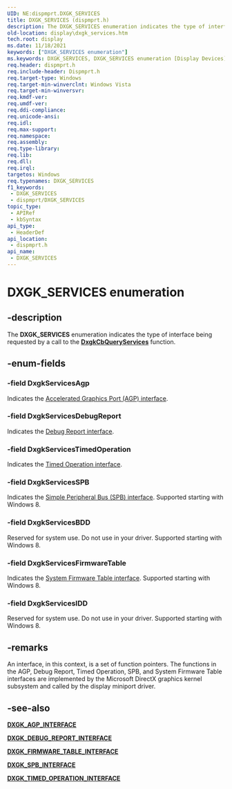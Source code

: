 ```yaml
---
UID: NE:dispmprt.DXGK_SERVICES
title: DXGK_SERVICES (dispmprt.h)
description: The DXGK_SERVICES enumeration indicates the type of interface being requested by a call to the DxgkCbQueryServices function.
old-location: display\dxgk_services.htm
tech.root: display
ms.date: 11/18/2021
keywords: ["DXGK_SERVICES enumeration"]
ms.keywords: DXGK_SERVICES, DXGK_SERVICES enumeration [Display Devices], DmEnums_340c8991-c135-47da-876d-2970157fea0b.xml, DxgkServicesAgp, DxgkServicesBDD, DxgkServicesDebugReport, DxgkServicesFirmwareTable, DxgkServicesSPB, DxgkServicesTimedOperation, display.dxgk_services, dispmprt/DXGK_SERVICES, dispmprt/DxgkServicesAgp, dispmprt/DxgkServicesBDD, dispmprt/DxgkServicesDebugReport, dispmprt/DxgkServicesFirmwareTable, dispmprt/DxgkServicesSPB, dispmprt/DxgkServicesTimedOperation
req.header: dispmprt.h
req.include-header: Dispmprt.h
req.target-type: Windows
req.target-min-winverclnt: Windows Vista
req.target-min-winversvr: 
req.kmdf-ver: 
req.umdf-ver: 
req.ddi-compliance: 
req.unicode-ansi: 
req.idl: 
req.max-support: 
req.namespace: 
req.assembly: 
req.type-library: 
req.lib: 
req.dll: 
req.irql: 
targetos: Windows
req.typenames: DXGK_SERVICES
f1_keywords:
 - DXGK_SERVICES
 - dispmprt/DXGK_SERVICES
topic_type:
 - APIRef
 - kbSyntax
api_type:
 - HeaderDef
api_location:
 - dispmprt.h
api_name:
 - DXGK_SERVICES
---
```


# DXGK_SERVICES enumeration


## -description

The **DXGK_SERVICES** enumeration indicates the type of interface being requested by a call to the [**DxgkCbQueryServices**](nc-dispmprt-dxgkcb_query_services.md) function.

## -enum-fields

### -field DxgkServicesAgp

Indicates the [Accelerated Graphics Port (AGP) interface](ns-dispmprt-_dxgk_agp_interface.md).

### -field DxgkServicesDebugReport

Indicates the [Debug Report interface](ns-dispmprt-_dxgk_debug_report_interface.md).

### -field DxgkServicesTimedOperation

Indicates the [Timed Operation interface](ns-dispmprt-_dxgk_timed_operation_interface.md).

### -field DxgkServicesSPB

Indicates the [Simple Peripheral Bus (SPB) interface](ns-dispmprt-_dxgk_spb_interface.md). Supported starting with Windows 8.

### -field DxgkServicesBDD

Reserved for system use. Do not use in your driver. Supported starting with Windows 8.

### -field DxgkServicesFirmwareTable

Indicates the [System Firmware Table interface](ns-dispmprt-_dxgk_firmware_table_interface.md). Supported starting with Windows 8.

### -field DxgkServicesIDD

Reserved for system use. Do not use in your driver. Supported starting with Windows 8.

## -remarks

An interface, in this context, is a set of function pointers. The functions in the AGP, Debug Report, Timed Operation, SPB, and System Firmware Table interfaces are implemented by the Microsoft DirectX graphics kernel subsystem and called by the display miniport driver.

## -see-also

[**DXGK_AGP_INTERFACE**](ns-dispmprt-_dxgk_agp_interface.md)

[**DXGK_DEBUG_REPORT_INTERFACE**](ns-dispmprt-_dxgk_debug_report_interface.md)

[**DXGK_FIRMWARE_TABLE_INTERFACE**](ns-dispmprt-_dxgk_firmware_table_interface.md)

[**DXGK_SPB_INTERFACE**](ns-dispmprt-_dxgk_spb_interface.md)

[**DXGK_TIMED_OPERATION_INTERFACE**](ns-dispmprt-_dxgk_timed_operation_interface.md)

